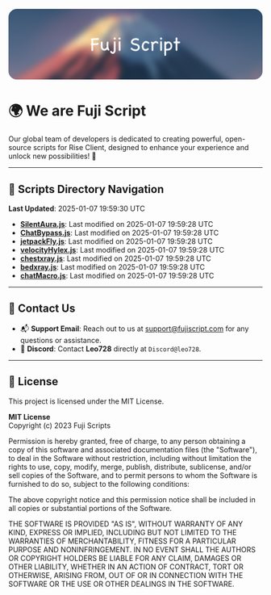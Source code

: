 ![Banner](.github/b.webp)

# 🌍 **We are Fuji Script**

Our global team of developers is dedicated to creating powerful, open-source scripts for Rise Client, designed to enhance your experience and unlock new possibilities! 🌟

---
<!-- SCRIPTS_NAVIGATION_START -->
## 📂 **Scripts Directory Navigation**

**Last Updated**: 2025-01-07 19:59:30 UTC

- **[SilentAura.js](scripts/SilentAura.js)**: Last modified on 2025-01-07 19:59:28 UTC
- **[ChatBypass.js](scripts/ChatBypass.js)**: Last modified on 2025-01-07 19:59:28 UTC
- **[jetpackFly.js](scripts/jetpackFly.js)**: Last modified on 2025-01-07 19:59:28 UTC
- **[velocityHylex.js](scripts/velocityHylex.js)**: Last modified on 2025-01-07 19:59:28 UTC
- **[chestxray.js](scripts/chestxray.js)**: Last modified on 2025-01-07 19:59:28 UTC
- **[bedxray.js](scripts/bedxray.js)**: Last modified on 2025-01-07 19:59:28 UTC
- **[chatMacro.js](scripts/chatMacro.js)**: Last modified on 2025-01-07 19:59:28 UTC

<!-- SCRIPTS_NAVIGATION_END -->

---

## 💬 **Contact Us**  
- 📬 **Support Email**: Reach out to us at [support@fujiscript.com](mailto:support@fujiscript.com) for any questions or assistance.  
- 💬 **Discord**: Contact **Leo728** directly at `Discord@leo728`.

---

## 📜 **License**

This project is licensed under the MIT License.  

**MIT License**  
Copyright (c) 2023 Fuji Scripts  

Permission is hereby granted, free of charge, to any person obtaining a copy of this software and associated documentation files (the "Software"), to deal in the Software without restriction, including without limitation the rights to use, copy, modify, merge, publish, distribute, sublicense, and/or sell copies of the Software, and to permit persons to whom the Software is furnished to do so, subject to the following conditions:  

The above copyright notice and this permission notice shall be included in all copies or substantial portions of the Software.  

THE SOFTWARE IS PROVIDED "AS IS", WITHOUT WARRANTY OF ANY KIND, EXPRESS OR IMPLIED, INCLUDING BUT NOT LIMITED TO THE WARRANTIES OF MERCHANTABILITY, FITNESS FOR A PARTICULAR PURPOSE AND NONINFRINGEMENT. IN NO EVENT SHALL THE AUTHORS OR COPYRIGHT HOLDERS BE LIABLE FOR ANY CLAIM, DAMAGES OR OTHER LIABILITY, WHETHER IN AN ACTION OF CONTRACT, TORT OR OTHERWISE, ARISING FROM, OUT OF OR IN CONNECTION WITH THE SOFTWARE OR THE USE OR OTHER DEALINGS IN THE SOFTWARE.  
